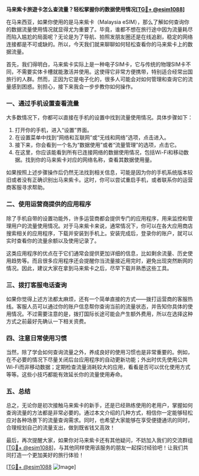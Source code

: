 **马来紫卡旅遊卡怎么查流量？轻松掌握你的数据使用情况[[TG💪+ @esim1088](https://t.me/s/esim1088)]**

在马来西亚，如果你使用的是马来紫卡（Malaysia eSIM），那么了解如何查询你的数据流量使用情况就显得尤为重要了。毕竟，谁都不想在旅行途中因为流量耗尽而陷入尴尬的局面呢？无论是为了导航、拍照发朋友圈还是在线追剧，稳定的网络连接都是不可或缺的。所以，今天我们就来聊聊如何轻松查看你的马来紫卡上的数据流量。

首先，我们得明白，马来紫卡实际上是一种电子SIM卡，它与传统的物理SIM卡不同，不需要实体卡槽就能激活并使用。这使得它非常方便携带，特别适合经常出国旅行的人群。然而，正因为它是电子化的，很多人可能会对如何管理和查询它的流量感到困惑。别担心，接下来我会一步步教你如何操作。

### **一、通过手机设置查看流量**

大多数情况下，你都可以直接在手机的设置中找到流量使用情况。具体步骤如下：

1. 打开你的手机，进入“设置”界面。
2. 在设置菜单中找到“网络和互联网”或“无线和网络”选项，点击进入。
3. 接下来，你会看到一个名为“数据使用”或者“流量管理”的选项，点击它。
4. 在这里，你应该能看到所有已连接网络的数据使用情况，包括Wi-Fi和移动数据。找到你的马来紫卡对应的网络名称，查看其数据使用量。

如果按照上述步骤操作后仍然无法找到相关信息，可能是因为你的手机系统版本较旧或者没有正确识别出马来紫卡。这时，你可以尝试重启手机，或者联系你的运营商客服寻求帮助。

### **二、使用运营商提供的应用程序**

除了手机自带的设置功能外，许多运营商都会提供专门的应用程序，用来监控和管理用户的流量使用情况。对于马来紫卡来说，通常情况下，你可以在各大应用商店搜索相关的应用程序，下载并安装到手机上。安装完成后，登录你的账户，就可以实时查看你的流量余额以及使用记录了。

这类应用程序的优点在于它们通常会提供更加详细的信息，比如剩余流量、历史使用趋势等。而且很多应用程序还会提醒你当流量接近用完时，避免出现突然断网的情况。因此，建议大家在拿到马来紫卡之后，尽早下载并熟悉这些工具。

### **三、拨打客服电话查询**

如果你觉得上述方法都太麻烦，还有一个简单直接的方式——拨打运营商的客服热线。客服人员可以通过你的账户信息帮你查询当前的流量状态，并告知你具体的使用情况。不过需要注意的是，拨打国际长途可能会产生额外费用，所以在选择这种方式之前最好先确认一下相关资费。

### **四、注意日常使用习惯**

当然，除了学会如何查询流量之外，养成良好的使用习惯也是非常重要的。例如，在不必要的情况下尽量关闭后台应用程序的自动更新功能；外出时优先使用公共Wi-Fi而非移动数据；定期检查流量消耗较大的应用，看看是否可以优化使用方式等等。这些小技巧都能有效延长你的流量使用寿命。

### **五、总结**

总之，无论你是初次接触马来紫卡的新手，还是已经熟练使用的老用户，掌握如何查询流量的方法都是非常必要的。通过本文介绍的几种方式，相信你一定能够轻松应对各种场景下的流量查询需求。同时，也希望大家能够在享受便捷通讯的同时，合理规划自己的流量支出，做到既省钱又高效！

最后，再次提醒大家，如果你对马来紫卡还有其他疑问，不妨加入我们的交流群组[[TG💪+ @esim1088](https://t.me/s/esim1088)]，与其他同样使用该服务的朋友一起探讨经验吧！让我们共同打造一个更加美好的旅行体验！

[[TG💪+ @esim1088](https://t.me/s/esim1088) ![Image](https://i.postimg.cc/4NQfJmqS/Snipaste-2025-05-13-00-14-12.png)]